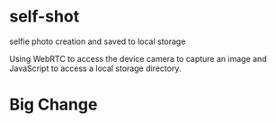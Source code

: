 # self-shot
selfie photo creation and saved to local storage 

Using WebRTC to access the device camera to capture an image and 
JavaScript to access a local storage directory.
#  Big Change
